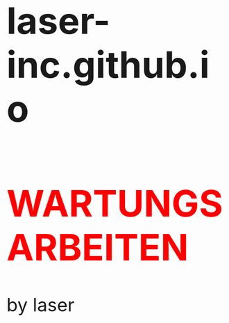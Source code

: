 <style>
  zoom{
  zoom:3
  }
</style>
<zoom>
  
# laser-inc.github.io
# <span style="color: red">WARTUNGSARBEITEN</span>
by laser
  
</zoom>
